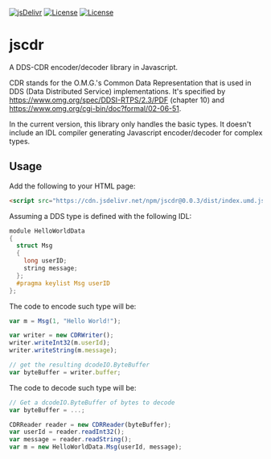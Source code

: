 [![jsDelivr](https://data.jsdelivr.com/v1/package/npm/jscdr/badge)](https://www.jsdelivr.com/package/npm/jscdr)
[![License](https://img.shields.io/badge/License-EPL%202.0-blue)](https://choosealicense.com/licenses/epl-2.0/)
[![License](https://img.shields.io/badge/License-Apache%202.0-blue.svg)](https://opensource.org/licenses/Apache-2.0)

# jscdr

A DDS-CDR encoder/decoder library in Javascript.

CDR stands for the O.M.G.'s Common Data Representation that is used in DDS (Data Distributed Service) implementations.
It's specified by https://www.omg.org/spec/DDSI-RTPS/2.3/PDF (chapter 10) and https://www.omg.org/cgi-bin/doc?formal/02-06-51.

In the current version, this library only handles the basic types.
It doesn't include an IDL compiler generating Javascript encoder/decoder for complex types.



## Usage

Add the following to your HTML page:
```html
<script src="https://cdn.jsdelivr.net/npm/jscdr@0.0.3/dist/index.umd.js"></script>
```

Assuming a DDS type is defined with the following IDL:
```c
module HelloWorldData
{
  struct Msg
  {
    long userID;
    string message;
  };
  #pragma keylist Msg userID
};
```

The code to encode such type will be:
```js
var m = Msg(1, "Hello World!");

var writer = new CDRWriter();
writer.writeInt32(m.userId);
writer.writeString(m.message);

// get the resulting dcodeIO.ByteBuffer
var byteBuffer = writer.buffer;
```

The code to decode such type will be:
```js
// Get a dcodeIO.ByteBuffer of bytes to decode
var byteBuffer = ...;

CDRReader reader = new CDRReader(byteBuffer);
var userId = reader.readInt32();
var message = reader.readString();
var m = new HelloWorldData.Msg(userId, message);
```
